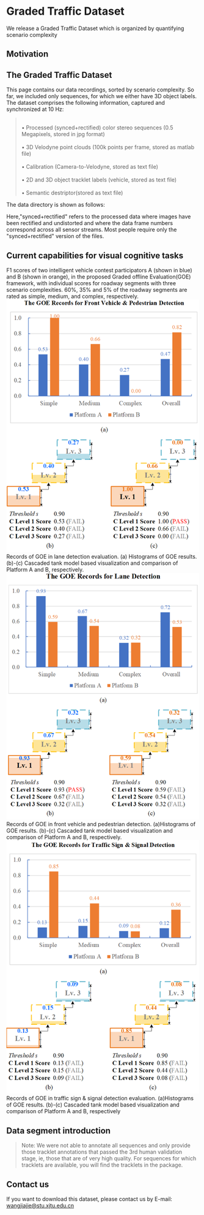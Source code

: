# Graded Traffic Dataset
We release a Graded Traffic Dataset which is organized by quantifying scenario complexity
## Motivation

## The Graded Traffic Dataset
This page contains our data recordings, sorted by scenario complexity. So far, we included only sequences, for which we either have 3D object labels. The dataset comprises the following information, captured and synchronized at 10 Hz:
><br>•	Processed (synced+rectified) color stereo sequences (0.5 Megapixels, stored in jpg format)\
><br>•	3D Velodyne point clouds (100k points per frame, stored as matlab file)\
><br>•	Calibration (Camera-to-Velodyne, stored as text file)\
><br>•	2D and 3D object tracklet labels (vehicle, stored as text file)\
><br>•	Semantic destriptor(stored as text file)

The data directory is shown as follows:

Here,"synced+rectified" refers to the processed data where images have been rectified and undistorted and where the data frame numbers correspond across all sensor streams. Most people require only the "synced+rectified" version of the files.
## Current capabilities for visual cognitive tasks
 
F1 scores of two intelligent vehicle contest participators A (shown in blue) and B (shown in orange), in the proposed Graded offline Evaluation(GOE) framework, with individual scores for roadway segments with three scenario complexities. 60%, 35% and 5% of the roadway segments are rated as simple, medium, and complex, respectively.
![](https://github.com/jiaie-wang/GradedTrafficDataset/blob/master/records%20for%20FV%26PD.png)
Records of GOE in lane detection evaluation. (a) Histograms of GOE results. (b)-(c) Cascaded tank model based visualization and comparison of Platform A and B, respectively.
![](https://github.com/jiaie-wang/GradedTrafficDataset/blob/master/records%20for%20LD.png)
Records of GOE in front vehicle and pedestrian detection. (a)Histograms of GOE results. (b)-(c) Cascaded tank model based visualization and comparison of Platform A and B, respectively.
![](https://github.com/jiaie-wang/GradedTrafficDataset/blob/master/records%20for%20TS%26SD.png)
Records of GOE in traffic sign & signal detection evaluation. (a)Histograms of GOE results. (b)-(c) Cascaded tank model based visualization and comparison of Platform A and B, respectively

## Data segment introduction


>Note: We were not able to annotate all sequences and only provide those tracklet annotations that passed the 3rd human validation stage, ie, those that are of very high quality. For sequences for which tracklets are available, you will find the tracklets in the package. 

## Contact us
If you want to download this dataset, please contact us by E-mail: wangjiajie@stu.xjtu.edu.cn
